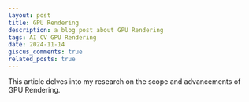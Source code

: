 ```yaml
---
layout: post
title: GPU Rendering
description: a blog post about GPU Rendering
tags: AI CV GPU Rendering
date: 2024-11-14
giscus_comments: true
related_posts: true
---
```


This article delves into my research on the scope and advancements of GPU Rendering.

